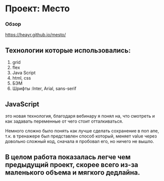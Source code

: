 # Проект: Место
### Обзор
https://heayr.github.io/mesto/

## Технологии которые использовались:
1. grid
2. flex
3. Java Script
4. html, css
5. БЭМ
6. Шрифты :Inter, Arial, sans-serif

## JavaScript
это новая технология, благодаря вебинару я понял на, что смотреть и как задавать переменные от чего стоит отталкиваться.

Немного сложно было понять как лучше сделать сохранение в поп апе, т.к. в тренажере был представлен способ который, меняет value через довольно сложный код, сначала я пробовал его, но ничего не вышло.


## В целом работа показалась легче чем предыдущий проект, скорее всего из-за маленького объема и мягкого дедлайна.
